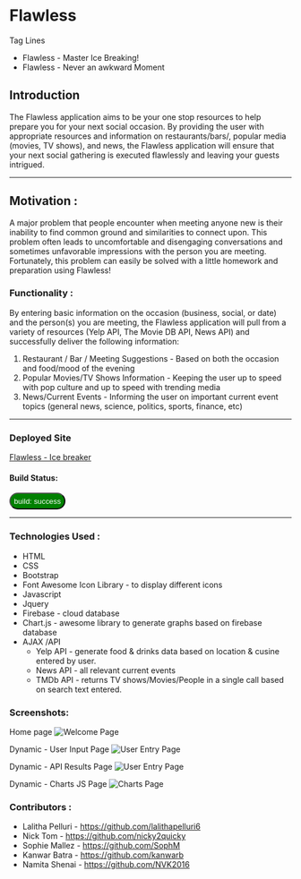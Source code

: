 # Flawless 
<!-- Info about he project  -->
Tag Lines 
* Flawless - Master Ice Breaking!
* Flawless - Never an awkward Moment

## Introduction 

The Flawless application aims to be your one stop resources to help prepare you for your next social occasion. By providing the user with appropriate resources and information on restaurants/bars/, popular media (movies, TV shows), and news, the Flawless application will ensure that your next social gathering is executed flawlessly and leaving your guests intrigued.

<hr /> 

## Motivation : 

A major problem that people encounter when meeting anyone new is their inability to find common ground and similarities to connect upon. This problem often leads to uncomfortable and disengaging conversations and sometimes unfavorable impressions with the person you are meeting. Fortunately, this problem can easily be solved with a little homework and preparation using Flawless! 

### Functionality : 

By entering basic information on the occasion (business, social, or date) and the person(s) you are meeting, the Flawless application will pull from a variety of resources (Yelp API, The Movie DB API, News API) and successfully deliver the following information:

1. Restaurant / Bar / Meeting Suggestions - Based on both the occasion and food/mood of the evening
2. Popular Movies/TV Shows  Information - Keeping the user up to speed with pop culture and up to speed with trending         media
3. News/Current Events - Informing the user on important current event topics (general news, science, politics, sports,         finance, etc)

<hr />

### Deployed Site 
<a href="https://lalithapelluri6.github.io/Flawless/">Flawless - Ice breaker</a>

#### Build Status: 
 <button style="background-color:green;color:white;width:100px; height:30px;border-radius:25px;" > build: success </button>

<hr /> 

### Technologies Used :

* HTML 
* CSS 
* Bootstrap 
* Font Awesome Icon Library - to display different icons 
* Javascript 
* Jquery  
* Firebase - cloud database 
* Chart.js - awesome library to generate graphs based on firebase database 
* AJAX /API  
    * Yelp API - generate food & drinks data  based on location & cusine entered by user. 
    * News API  - all relevant current events  
    * TMDb API - returns TV shows/Movies/People in a single call based on search text entered. 

### Screenshots: 
Home page 
![Welcome Page](https://github.com/lalithapelluri6/Flawless/blob/master/Screenshots/Welcome.png?raw=true)

Dynamic - User Input Page 
![User Entry Page](https://github.com/lalithapelluri6/Flawless/blob/master/Screenshots/User-Input%20Form.png?raw=true)

Dynamic - API Results Page 
![User Entry Page](https://github.com/lalithapelluri6/Flawless/blob/master/Screenshots/API-Results-Page.png?raw=true)

Dynamic - Charts JS Page 
![Charts Page](https://github.com/lalithapelluri6/Flawless/blob/master/Screenshots/Charts.png?raw=true)

### Contributors : 

* Lalitha Pelluri - <a href="https://github.com/lalithapelluri6" > https://github.com/lalithapelluri6 </a>
* Nick Tom - <a href="https://github.com/nicky2quicky"> https://github.com/nicky2quicky </a>
* Sophie Mallez - <a href="https://github.com/SophM"> https://github.com/SophM </a>
* Kanwar Batra -  <a href="https://github.com/kanwarb"> https://github.com/kanwarb </a>
* Namita Shenai - <a href="https://github.com/NVK2016" > https://github.com/NVK2016 </a>